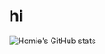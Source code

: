 # hi


![Homie's GitHub stats](https://github-readme-stats.vercel.app/api?username=homiemace&show_icons=true&theme=transparent)
